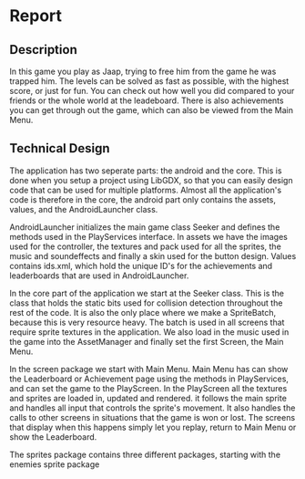 # Report

## Description
In this game you play as Jaap, trying to free him from the game he was trapped him.
The levels can be solved as fast as possible, with the highest score, or just for fun.
You can check out how well you did compared to your friends or the whole world at the leadeboard.
There is also achievements you can get through out the game, which can also be viewed from the Main Menu.

## Technical Design
The application has two seperate parts: the android and the core.
This is done when you setup a project using LibGDX, so that you can easily design code that can be used for multiple platforms.
Almost all the application's code is  therefore in the core, the android part only contains the assets, values, and the AndroidLauncher class.

AndroidLauncher initializes the main game class Seeker and defines the methods used in the PlayServices interface.
In assets we have the images used for the controller, the textures and pack used for all the sprites, the music and soundeffects and finally a skin used for the button design.
Values contains ids.xml, which hold the unique ID's for the achievements and leaderboards that are used in AndroidLauncher.

In the core part of the application we start at the Seeker class.
This is the class that holds the static bits used for collision detection throughout the rest of the code.
It is also the only place where we make a SpriteBatch, because this is very resource heavy.
The batch is used in all screens that require sprite textures in the application.
We also load in the music used in the game into the AssetManager and finally set the first Screen, the Main Menu.

In the screen package we start with Main Menu. Main Menu has can show the Leaderboard or Achievement page using the methods in PlayServices, and can set the game to the PlayScreen.
In the PlayScreen all the textures and sprites are loaded in, updated and rendered. it follows the main sprite and handles all input that controls the sprite's movement. It also handles the calls to other screens in situations that the game is won or lost.
The screens that display when this happens simply let you replay, return to Main Menu or show the Leaderboard.

The sprites package contains three different packages, starting with the enemies sprite package
